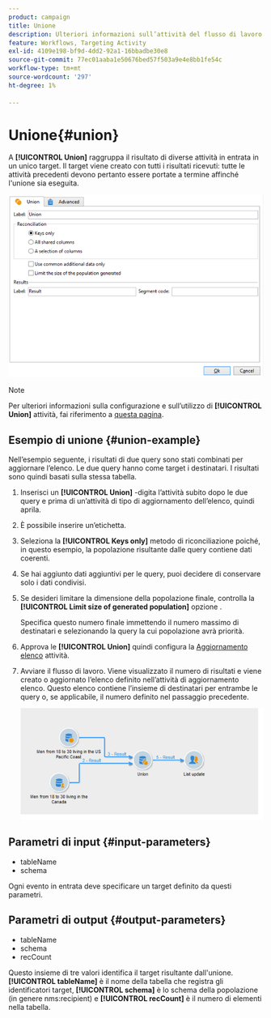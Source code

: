 ```yaml
---
product: campaign
title: Unione
description: Ulteriori informazioni sull’attività del flusso di lavoro dell’Unione
feature: Workflows, Targeting Activity
exl-id: 4109e198-bf9d-4dd2-92a1-16bbadbe30e8
source-git-commit: 77ec01aaba1e50676bed57f503a9e4e8bb1fe54c
workflow-type: tm+mt
source-wordcount: '297'
ht-degree: 1%

---
```


# Unione{#union}

A **[!UICONTROL Union]** raggruppa il risultato di diverse attività in entrata in un unico target. Il target viene creato con tutti i risultati ricevuti: tutte le attività precedenti devono pertanto essere portate a termine affinché l&#39;unione sia eseguita.

![](assets/s_user_segmentation_union.png)

>[!NOTE]
>
>Per ulteriori informazioni sulla configurazione e sull’utilizzo di **[!UICONTROL Union]** attività, fai riferimento a [questa pagina](targeting-workflows.md#combining-several-targets--union-).

## Esempio di unione {#union-example}

Nell’esempio seguente, i risultati di due query sono stati combinati per aggiornare l’elenco. Le due query hanno come target i destinatari. I risultati sono quindi basati sulla stessa tabella.

1. Inserisci un **[!UICONTROL Union]** -digita l’attività subito dopo le due query e prima di un’attività di tipo di aggiornamento dell’elenco, quindi aprila.
1. È possibile inserire un’etichetta.
1. Seleziona la **[!UICONTROL Keys only]** metodo di riconciliazione poiché, in questo esempio, la popolazione risultante dalle query contiene dati coerenti.
1. Se hai aggiunto dati aggiuntivi per le query, puoi decidere di conservare solo i dati condivisi.
1. Se desideri limitare la dimensione della popolazione finale, controlla la **[!UICONTROL Limit size of generated population]** opzione .

   Specifica questo numero finale immettendo il numero massimo di destinatari e selezionando la query la cui popolazione avrà priorità.

1. Approva le **[!UICONTROL Union]** quindi configura la [Aggiornamento elenco](list-update.md) attività.
1. Avviare il flusso di lavoro. Viene visualizzato il numero di risultati e viene creato o aggiornato l’elenco definito nell’attività di aggiornamento elenco. Questo elenco contiene l’insieme di destinatari per entrambe le query o, se applicabile, il numero definito nel passaggio precedente.

   ![](assets/union_example.png)

## Parametri di input {#input-parameters}

* tableName
* schema

Ogni evento in entrata deve specificare un target definito da questi parametri.

## Parametri di output {#output-parameters}

* tableName
* schema
* recCount

Questo insieme di tre valori identifica il target risultante dall&#39;unione. **[!UICONTROL tableName]** è il nome della tabella che registra gli identificatori target, **[!UICONTROL schema]** è lo schema della popolazione (in genere nms:recipient) e **[!UICONTROL recCount]** è il numero di elementi nella tabella.
